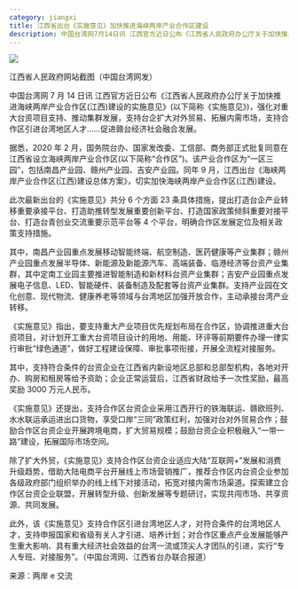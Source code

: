 ```yaml
---
category: jiangxi
title: 江西省出台《实施意见》加快推进海峡两岸产业合作区建设
description: 中国台湾网7月14日讯 江西官方近日公布《江西省人民政府办公厅关于加快推进海峡两岸产业合作区(江西)建设的实施意见》(以下简称《实施意见》)，强化对重大台资项目支持、推动集群发展，支持台企扩大对外贸易、拓展内需市场，支持合作区引进台湾地区人才……促进赣台经济社会融合发展。
---
```


![](http://n.sinaimg.cn/sinakd20111/367/w640h527/20210714/fe4a-1f68a44a0ba22f44137974a3290ecf2f.jpg)

江西省人民政府网站截图（中国台湾网发）

中国台湾网 7 月 14 日讯 江西官方近日公布《江西省人民政府办公厅关于加快推进海峡两岸产业合作区(江西)建设的实施意见》(以下简称《实施意见》)，强化对重大台资项目支持、推动集群发展，支持台企扩大对外贸易、拓展内需市场，支持合作区引进台湾地区人才……促进赣台经济社会融合发展。

据悉，2020 年 2 月，国务院台办、国家发改委、工信部、商务部正式批复同意在江西省设立海峡两岸产业合作区(以下简称“合作区”)。该产业合作区为“一区三园”，包括南昌产业园、赣州产业园、吉安产业园。同年 9 月，江西出台《海峡两岸产业合作区(江西)建设总体方案》，切实加快海峡两岸产业合作区(江西)建设。

此次最新出台的《实施意见》共分 6 个方面 23 条具体措施，提出打造台企产业转移重要承接平台、打造助推转型发展重要创新平台、打造国家政策倾斜重要对接平台、打造台青创业交流重要示范平台等 4 个平台，明确合作区发展定位及相关政策支持措施。

其中，南昌产业园重点发展移动智能终端、航空制造、医药健康等产业集群；赣州产业园重点发展半导体、新能源及新能源汽车、高端装备、临港经济等台资产业集群，其中定南工业园主要推进智能制造和新材料台资产业集群；吉安产业园重点发展电子信息、LED、智能硬件、装备制造及配套等台资产业集群。支持产业园在文化创意、现代物流、健康养老等领域与台湾地区加强开放合作，主动承接台湾产业转移。

《实施意见》指出，要支持重大产业项目优先规划布局在合作区，协调推进重大台资项目，对计划开工重大台资项目设计的用地、用能、环评等前期要件办理一律实行审批“绿色通道”，做好工程建设保障、审批事项衔接，开展全流程对接服务。

其中，支持符合条件的台资企业在江西省内新设地区总部和总部型机构，各地对开办、购房和租房等给予资助；企业正常运营后，江西省财政给予一次性奖励，最高奖励 3000 万元人民币。

《实施意见》还提出，支持合作区台资企业采用江西开行的铁海联运、赣欧班列、水水联运承运进出口货物，享受口岸“三同”政策红利，加强对台对外贸易合作；鼓励合作区台资企业开展跨境电商，扩大贸易规模；鼓励台资企业积极融入“一带一路”建设，拓展国际市场空间。

除了扩大外贸，《实施意见》支持合作区台资企业适应大陆“互联网+”发展和消费升级趋势，借助大陆电商平台开展线上市场营销推广，推荐合作区内台资企业参加各级政府部门组织举办的线上线下对接活动，拓宽对接内需市场渠道。探索建立合作区台资企业联盟，开展转型升级、创新发展等专题研讨，实现共闯市场、共享资源、共同发展。

此外，该《实施意见》支持合作区引进台湾地区人才，对符合条件的台湾地区人才，支持申报国家和省级有关人才引进、培养计划；对合作区重点产业发展能够产生重大影响、具有重大经济社会效益的台湾一流或顶尖人才团队的引进，实行“专人专班、对接服务”。（中国台湾网、江西省台办联合报道）

来源：两岸 e 交流
